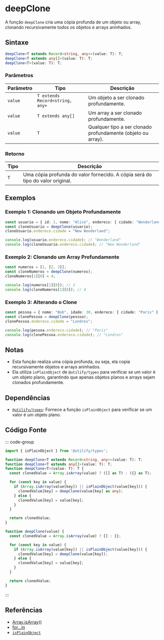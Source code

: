 # deepClone
A função `deepClone` cria uma cópia profunda de um objeto ou array, clonando recursivamente todos os objetos e arrays aninhados.

## Sintaxe

```typescript
deepClone<T extends Record<string, any>>(value: T): T;
deepClone<T extends any[]>(value: T): T;
deepClone<T>(value: T): T;
```

### Parâmetros

| Parâmetro | Tipo                          | Descrição                                                   |
|-----------|-------------------------------|-------------------------------------------------------------|
| `value`   | `T extends Record<string, any>` | Um objeto a ser clonado profundamente.                      |
| `value`   | `T extends any[]`              | Um array a ser clonado profundamente.                       |
| `value`   | `T`                            | Qualquer tipo a ser clonado profundamente (objeto ou array).|

### Retorno

| Tipo       | Descrição                                                   |
|------------|-------------------------------------------------------------|
| `T`        | Uma cópia profunda do valor fornecido. A cópia será do tipo do valor original. |

## Exemplos

### Exemplo 1: Clonando um Objeto Profundamente
```typescript
const usuario = { id: 1, nome: "Alice", endereco: { cidade: "Wonderland" } };
const cloneUsuario = deepClone(usuario);
cloneUsuario.endereco.cidade = "New Wonderland";

console.log(usuario.endereco.cidade); // "Wonderland"
console.log(cloneUsuario.endereco.cidade); // "New Wonderland"
```

### Exemplo 2: Clonando um Array Profundamente
```typescript
const numeros = [1, [2, 3]];
const cloneNumeros = deepClone(numeros);
cloneNumeros[1][0] = 4;

console.log(numeros[1][0]); // 2
console.log(cloneNumeros[1][0]); // 4
```

### Exemplo 3: Alterando o Clone
```typescript
const pessoa = { nome: "Bob", idade: 30, endereco: { cidade: "Paris" } };
const clonePessoa = deepClone(pessoa);
clonePessoa.endereco.cidade = "Londres";

console.log(pessoa.endereco.cidade); // "Paris"
console.log(clonePessoa.endereco.cidade); // "Londres"
```

## Notas
- Esta função realiza uma cópia profunda, ou seja, ela copia recursivamente objetos e arrays aninhados.
- Ela utiliza `isPlainObject` de `@utilify/types` para verificar se um valor é um objeto plano, garantindo que apenas objetos planos e arrays sejam clonados profundamente.

## Dependências
- [`@utilify/types`](./types.md): Fornece a função `isPlainObject` para verificar se um valor é um objeto plano.

## Código Fonte
::: code-group

```typescript
import { isPlainObject } from '@utilify/types';

function deepClone<T extends Record<string, any>>(value: T): T;
function deepClone<T extends any[]>(value: T): T;
function deepClone<T>(value: T): T {
  const clonedValue = Array.isArray(value) ? ([] as T) : ({} as T);

  for (const key in value) {
    if (Array.isArray(value[key]) || isPlainObject(value[key])) {
      clonedValue[key] = deepClone(value[key] as any);
    } else {
      clonedValue[key] = value[key];
    }
  }

  return clonedValue;
}
```

```javascript
function deepClone(value) {
  const clonedValue = Array.isArray(value) ? [] : {};

  for (const key in value) {
    if (Array.isArray(value[key]) || isPlainObject(value[key])) {
      clonedValue[key] = deepClone(value[key]);
    } else {
      clonedValue[key] = value[key];
    }
  }

  return clonedValue;
}
```
:::

## Referências
- [Array.isArray()](https://developer.mozilla.org/en-US/docs/Web/JavaScript/Reference/Global_Objects/Array/isArray)
- [for...in](https://developer.mozilla.org/en-US/docs/Web/JavaScript/Reference/Statements/for...in)
- [`isPlainObject`](./types.md)
